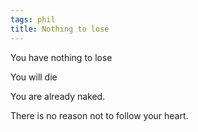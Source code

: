 ```yaml
---
tags: phil
title: Nothing to lose 
---
```


You have nothing to lose 

You will die 

You are already naked. 

There is no reason not to follow your heart.


